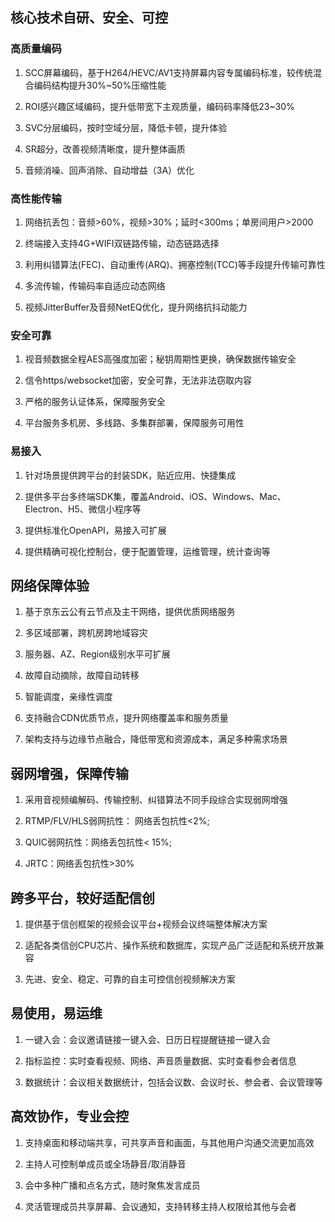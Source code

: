 ## 核心技术自研、安全、可控

### 高质量编码

1) SCC屏幕编码，基于H264/HEVC/AV1支持屏幕内容专属编码标准，较传统混合编码结构提升30%~50%压缩性能

2) ROI感兴趣区域编码，提升低带宽下主观质量，编码码率降低23~30%

3) SVC分层编码，按时空域分层，降低卡顿，提升体验

4) SR超分，改善视频清晰度，提升整体画质

5) 音频消噪、回声消除、自动增益（3A）优化

### 高性能传输

1) 网络抗丢包：音频>60%，视频>30%；延时<300ms；单房间用户>2000

2) 终端接入支持4G+WIFI双链路传输，动态链路选择

3) 利用纠错算法(FEC)、自动重传(ARQ)、拥塞控制(TCC)等手段提升传输可靠性

4) 多流传输，传输码率自适应动态网络

5) 视频JitterBuffer及音频NetEQ优化，提升网络抗抖动能力

### 安全可靠

1) 视音频数据全程AES高强度加密；秘钥周期性更换，确保数据传输安全

2) 信令https/websocket加密，安全可靠，无法非法窃取内容

3) 严格的服务认证体系，保障服务安全

4) 平台服务多机房、多线路、多集群部署，保障服务可用性

### 易接入

1) 针对场景提供跨平台的封装SDK，贴近应用、快捷集成

2) 提供多平台多终端SDK集，覆盖Android、iOS、Windows、Mac、Electron、H5、微信小程序等

3) 提供标准化OpenAPI，易接入可扩展
4) 提供精确可视化控制台，便于配置管理，运维管理，统计查询等

## 网络保障体验

1) 基于京东云公有云节点及主干网络，提供优质网络服务

2) 多区域部署，跨机房跨地域容灾

3) 服务器、AZ、Region级别水平可扩展

4) 故障自动摘除，故障自动转移

5) 智能调度，亲缘性调度
6) 支持融合CDN优质节点，提升网络覆盖率和服务质量

7) 架构支持与边缘节点融合，降低带宽和资源成本，满足多种需求场景

## 弱网增强，保障传输

1) 采用音视频编解码、传输控制、纠错算法不同手段综合实现弱网增强

2) RTMP/FLV/HLS弱网抗性： 网络丢包抗性<2%;

3) QUIC弱网抗性：网络丢包抗性< 15%;

4) JRTC：网络丢包抗性>30%

## 跨多平台，较好适配信创

1) 提供基于信创框架的视频会议平台+视频会议终端整体解决方案

2) 适配各类信创CPU芯片、操作系统和数据库，实现产品广泛适配和系统开放兼容

3) 先进、安全、稳定、可靠的自主可控信创视频解决方案

## 易使用，易运维

1) 一键入会：会议邀请链接一键入会、日历日程提醒链接一键入会

2) 指标监控：实时查看视频、网络、声音质量数据、实时查看参会者信息

3) 数据统计：会议相关数据统计，包括会议数、会议时长、参会者、会议管理等

## 高效协作，专业会控

1) 支持桌面和移动端共享，可共享声音和画面，与其他用户沟通交流更加高效

2) 主持人可控制单成员或全场静音/取消静音

3) 会中多种广播和点名方式，随时聚焦发言成员
4) 灵活管理成员共享屏幕、会议通知，支持转移主持人权限给其他与会者